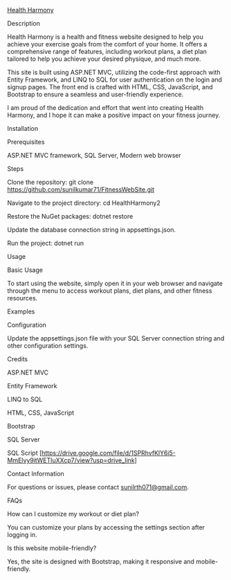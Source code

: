 
[Health Harmony](https://helgthharmoney.somee.com/)

Description

Health Harmony is a health and fitness website designed to help you achieve your exercise goals from the comfort of your home. It offers a comprehensive range of features, including workout plans, a diet plan tailored to help you achieve your desired physique, and much more.

This site is built using ASP.NET MVC, utilizing the code-first approach with Entity Framework, and LINQ to SQL for user authentication on the login and signup pages. The front end is crafted with HTML, CSS, JavaScript, and Bootstrap to ensure a seamless and user-friendly experience.

I am proud of the dedication and effort that went into creating Health Harmony, and I hope it can make a positive impact on your fitness journey.

Installation

Prerequisites

ASP.NET MVC framework, 
SQL Server, 
Modern web browser

Steps

Clone the repository: git clone https://github.com/sunilkumar71/FitnessWebSite.git

Navigate to the project directory: cd HealthHarmony2

Restore the NuGet packages: dotnet restore

Update the database connection string in appsettings.json.

Run the project: dotnet run


Usage

Basic Usage

To start using the website, simply open it in your web browser and navigate through the menu to access workout plans, diet plans, and other fitness resources.


Examples

Configuration

Update the appsettings.json file with your SQL Server connection string and other configuration settings.

Credits

ASP.NET MVC

Entity Framework

LINQ to SQL

HTML, CSS, JavaScript

Bootstrap

SQL Server

SQL Script [https://drive.google.com/file/d/1SPRhvfKlY6i5-MmElvy9itWETIuXXcp7/view?usp=drive_link]

Contact Information

For questions or issues, please contact sunilrth071@gmail.com.





FAQs

How can I customize my workout or diet plan?

You can customize your plans by accessing the settings section after logging in.

Is this website mobile-friendly?

Yes, the site is designed with Bootstrap, making it responsive and mobile-friendly.



















